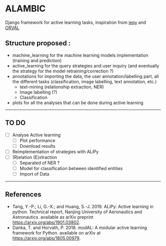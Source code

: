 # ALAMBIC
Django framework for active learning tasks, inspiration from [iepy](https://github.com/machinalis/iepy/) and [ORVAL](https://github.com/oligogenic/ORVAL/)

## Structure proposed :

- machine_learning for the machine learning models implementation (training and prediction)
- active_learning for the query strategies and user inquiry (and eventually the strategy for the model
  retraining/correction ?)
- annotations for importing the data, the user annotation/labelling part, all the different tasks (classification, image
  labelling, text annotation, etc.)
  - text-mining (relationship extraction, NER)
  - Image labelling (?)
  - Classification
- plots for all the analyses that can be done during active learning

---

## TO DO

- [ ] Analyse Active learning
  - [ ] Plot performance
  - [ ] Download results
- [ ] Reimplementation of strategies with ALiPy
- [ ] (R)elation (E)xtraction
  - [ ] Separated of NER ?
  - [ ] Model for classification between identified entities
  - [ ] Import of Data

---

## References

- Tang, Y.-P.; Li, G.-X.; and Huang, S.-J. 2019. ALiPy: Active learning in python. Technical report, Nanjing University
  of Aeronautics and Astronautics. available as arXiv preprint https://arxiv.org/abs/1901.03802.
- Danka, T. and Horvath, P. 2018. modAL: A modular active learning framework for Python. available on arXiv
  at https://arxiv.org/abs/1805.00979.